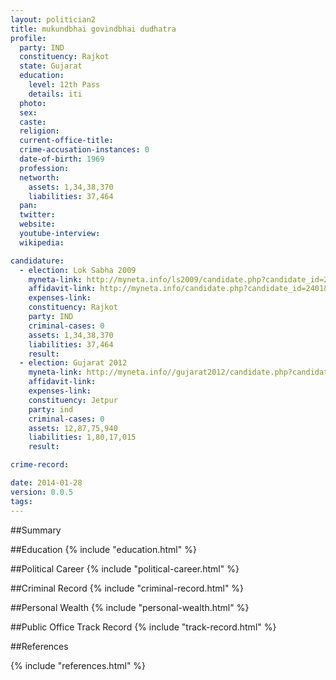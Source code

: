 ```yaml
---
layout: politician2
title: mukundbhai govindbhai dudhatra
profile: 
  party: IND
  constituency: Rajkot
  state: Gujarat
  education: 
    level: 12th Pass
    details: iti
  photo: 
  sex: 
  caste: 
  religion: 
  current-office-title: 
  crime-accusation-instances: 0
  date-of-birth: 1969
  profession: 
  networth: 
    assets: 1,34,38,370
    liabilities: 37,464
  pan: 
  twitter: 
  website: 
  youtube-interview: 
  wikipedia: 

candidature: 
  - election: Lok Sabha 2009
    myneta-link: http://myneta.info/ls2009/candidate.php?candidate_id=2401
    affidavit-link: http://myneta.info/candidate.php?candidate_id=2401&scan=original
    expenses-link: 
    constituency: Rajkot 
    party: IND
    criminal-cases: 0
    assets: 1,34,38,370
    liabilities: 37,464
    result:  
  - election: Gujarat 2012
    myneta-link: http://myneta.info//gujarat2012/candidate.php?candidate_id=1348
    affidavit-link: 
    expenses-link: 
    constituency: Jetpur 
    party: ind
    criminal-cases: 0
    assets: 12,87,75,940
    liabilities: 1,80,17,015
    result:  

crime-record: 

date: 2014-01-28
version: 0.0.5
tags: 
---
```

##Summary


##Education
{% include "education.html" %}


##Political Career
{% include "political-career.html" %}


##Criminal Record
{% include "criminal-record.html" %}


##Personal Wealth
{% include "personal-wealth.html" %}


##Public Office Track Record
{% include "track-record.html" %}


##References


{% include "references.html" %}